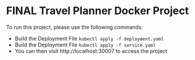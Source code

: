 # FINAL Travel Planner Docker Project 

To run this project, please use the following commands:

* Build the Deployment File `kubectl apply -f deployment.yaml`
* Build the Deployment File `kubectl apply -f service.yaml`
* You can then visit http://localhost:30007 to access the project
